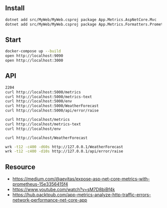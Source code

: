 ## Install

```bash
dotnet add src/MyWeb/MyWeb.csproj package App.Metrics.AspNetCore.Mvc
dotnet add src/MyWeb/MyWeb.csproj package App.Metrics.Formatters.Prometheus
```

## Start

```bash
docker-compose up --build
open http://localhost:9090
open http://localhost:3000
```

## API

```bash
2204
curl http://localhost:5000/metrics
curl http://localhost:5000/metrics-text
curl http://localhost:5000/env
curl http://localhost:5000/WeatherForecast
curl http://localhost:5000/api/error/raise

curl http://localhost/metrics
curl http://localhost/metrics-text
curl http://localhost/env

curl http://localhost/WeatherForecast

wrk -t12 -c400 -d60s http://127.0.0.1/WeatherForecast
wrk -t12 -c400 -d10s http://127.0.0.1/api/error/raise
```

## Resource

- https://medium.com/@aevitas/expose-asp-net-core-metrics-with-prometheus-15e3356415f4
- https://www.youtube.com/watch?v=sM7D8biBf4k
- https://hub.packtpub.com/app-metrics-analyze-http-traffic-errors-network-performance-net-core-app